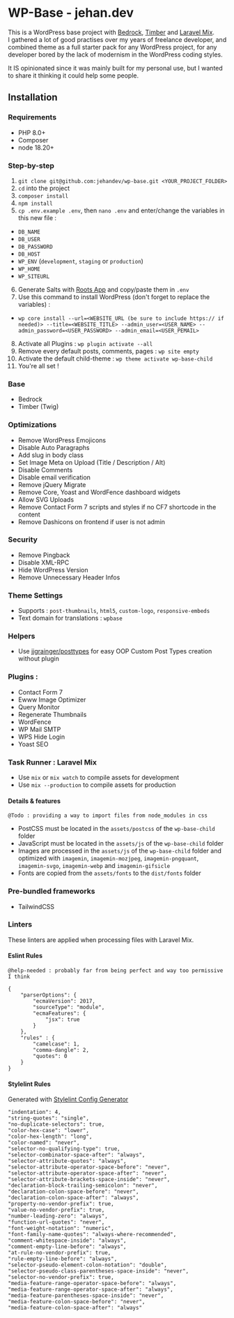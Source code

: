 # WP-Base - jehan.dev

This is a WordPress base project with [Bedrock](https://github.com/roots/bedrock), [Timber](https://github.com/timber/timber) and [Laravel Mix](https://github.com/laravel-mix/laravel-mix).  
I gathered a lot of good practises over my years of freelance developer, and combined theme as a full starter pack for any WordPress project, for any developer bored by the lack of modernism in the WordPress coding styles.

It IS opinionated since it was mainly built for my personal use, but I wanted to share it thinking it could help some people.

## Installation

### Requirements
- PHP 8.0+
- Composer
- node 18.20+

### Step-by-step

1. `git clone git@github.com:jehandev/wp-base.git <YOUR_PROJECT_FOLDER>`
2. `cd` into the project
3. `composer install`
4. `npm install`
5. `cp .env.example .env`, then `nano .env` and enter/change the variables in this new file :
  - `DB_NAME`
  - `DB_USER`
  - `DB_PASSWORD`
  - `DB_HOST`
  - `WP_ENV` (`development`, `staging` or `production`)
  - `WP_HOME`
  - `WP_SITEURL`
6. Generate Salts with [Roots App](https://roots.io/salts.html) and copy/paste them in `.env`
7. Use this command to install WordPress (don't forget to replace the variables) : 
- ```wp core install --url=<WEBSITE_URL (be sure to include https:// if needed)> --title=<WEBSITE_TITLE> --admin_user=<USER_NAME> --admin_password=<USER_PASSWORD> --admin_email=<USER_PEMAIL>```
8. Activate all Plugins : `wp plugin activate --all`
9. Remove every default posts, comments, pages : `wp site empty`
10. Activate the default child-theme : `wp theme activate wp-base-child`
11. You're all set !

### Base
- Bedrock
- Timber (Twig)

### Optimizations
- Remove WordPress Emojicons
- Disable Auto Paragraphs
- Add slug in body class
- Set Image Meta on Upload (Title / Description / Alt)
- Disable Comments
- Disable email verification
- Remove jQuery Migrate
- Remove Core, Yoast and WordFence dashboard widgets
- Allow SVG Uploads
- Remove Contact Form 7 scripts and styles if no CF7 shortcode in the content
- Remove Dashicons on frontend if user is not admin

### Security
- Remove Pingback
- Disable XML-RPC
- Hide WordPress Version
- Remove Unnecessary Header Infos

### Theme Settings
- Supports : `post-thumbnails`, `html5`, `custom-logo`, `responsive-embeds`
- Text domain for translations : `wpbase`

### Helpers
- Use [jjgrainger/posttypes](https://posttypes.jjgrainger.co.uk/) for easy OOP Custom Post Types creation without plugin

### Plugins :
- Contact Form 7
- Ewww Image Optimizer
- Query Monitor
- Regenerate Thumbnails
- WordFence
- WP Mail SMTP
- WPS Hide Login
- Yoast SEO

### Task Runner : Laravel Mix

- Use `mix` or `mix watch` to compile assets for development
- Use `mix --production` to compile assets for production

#### Details & features
`@Todo : providing a way to import files from node_modules in css`
- PostCSS must be located in the `assets/postcss` of the `wp-base-child` folder
- JavaScript must be located in the `assets/js` of the `wp-base-child` folder
- Images are processed in the `assets/js` of the `wp-base-child` folder and optimized with `imagemin`, `imagemin-mozjpeg`, `imagemin-pngquant`, `imagemin-svgo`, `imagemin-webp` and `imagemin-gifsicle`
- Fonts are copied from the `assets/fonts` to the `dist/fonts` folder

### Pre-bundled frameworks
- TailwindCSS

### Linters

These linters are applied when processing files with Laravel Mix.

#### Eslint Rules

`@help-needed : probably far from being perfect and way too permissive I think`

```
{
    "parserOptions": {
        "ecmaVersion": 2017,
        "sourceType": "module",
        "ecmaFeatures": {
            "jsx": true
        }
    },
    "rules" : {
        "camelcase": 1,
        "comma-dangle": 2,
        "quotes": 0
    }
}
```

#### Stylelint Rules

Generated with [Stylelint Config Generator](https://maximgatilin.github.io/stylelint-config/)

```
"indentation": 4,
"string-quotes": "single",
"no-duplicate-selectors": true,
"color-hex-case": "lower",
"color-hex-length": "long",
"color-named": "never",
"selector-no-qualifying-type": true,
"selector-combinator-space-after": "always",
"selector-attribute-quotes": "always",
"selector-attribute-operator-space-before": "never",
"selector-attribute-operator-space-after": "never",
"selector-attribute-brackets-space-inside": "never",
"declaration-block-trailing-semicolon": "never",
"declaration-colon-space-before": "never",
"declaration-colon-space-after": "always",
"property-no-vendor-prefix": true,
"value-no-vendor-prefix": true,
"number-leading-zero": "always",
"function-url-quotes": "never",
"font-weight-notation": "numeric",
"font-family-name-quotes": "always-where-recommended",
"comment-whitespace-inside": "always",
"comment-empty-line-before": "always",
"at-rule-no-vendor-prefix": true,
"rule-empty-line-before": "always",
"selector-pseudo-element-colon-notation": "double",
"selector-pseudo-class-parentheses-space-inside": "never",
"selector-no-vendor-prefix": true,
"media-feature-range-operator-space-before": "always",
"media-feature-range-operator-space-after": "always",
"media-feature-parentheses-space-inside": "never",
"media-feature-colon-space-before": "never",
"media-feature-colon-space-after": "always"
```
